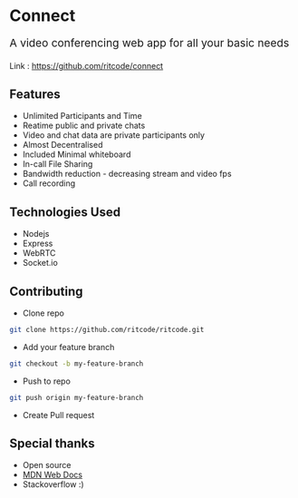 # Connect

<p style="font-size:1.2rem">A video conferencing web app for all your basic needs</p>
Link : <a href="#" target="__blank">https://github.com/ritcode/connect</a>


## Features
- Unlimited Participants and Time
- Reatime public and private chats
- Video and chat data are private participants only
- Almost Decentralised
- Included Minimal whiteboard
- In-call File Sharing
- Bandwidth reduction - decreasing stream and video fps
- Call recording

## Technologies Used
- Nodejs
- Express
- WebRTC
- Socket.io
<!-- 
## Preview
<img src="public/images/preview.jpg"> -->

## Contributing
- Clone repo 
```bash
git clone https://github.com/ritcode/ritcode.git
```
- Add your feature branch
```bash
git checkout -b my-feature-branch
```
- Push to repo
```bash
git push origin my-feature-branch
```
- Create Pull request

## Special thanks
- Open source
- <a href="https://developer.mozilla.org/en-US/">MDN Web Docs</a>
- Stackoverflow :)
